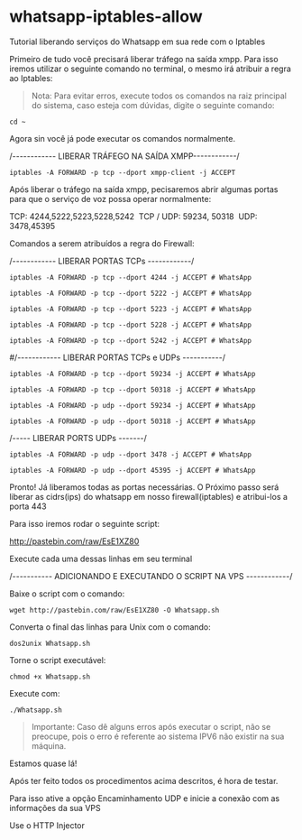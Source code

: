 # whatsapp-iptables-allow
Tutorial liberando serviços do Whatsapp em sua rede com o Iptables

Primeiro de tudo você precisará  liberar tráfego na saída xmpp.
Para isso iremos utilizar o seguinte comando no terminal, o mesmo irá atribuir a regra ao Iptables:

> Nota: Para evitar erros, execute todos os comandos na raiz principal do sistema, caso esteja com dúvidas, digite o seguinte comando:

```
cd ~
```

Agora sin você já pode executar os comandos normalmente.

/------------ LIBERAR TRÁFEGO NA SAÍDA XMPP------------/

```
iptables -A FORWARD -p tcp --dport xmpp-client -j ACCEPT
```

Após liberar o tráfego na saída xmpp, pecisaremos abrir algumas portas para que o serviço de voz possa operar normalmente:

TCP: 4244,5222,5223,5228,5242 
TCP / UDP: 59234, 50318 
UDP: 3478,45395

Comandos a serem atribuídos a regra do Firewall:

/------------ LIBERAR PORTAS TCPs ------------/

```
iptables -A FORWARD -p tcp --dport 4244 -j ACCEPT # WhatsApp

iptables -A FORWARD -p tcp --dport 5222 -j ACCEPT # WhatsApp

iptables -A FORWARD -p tcp --dport 5223 -j ACCEPT # WhatsApp

iptables -A FORWARD -p tcp --dport 5228 -j ACCEPT # WhatsApp

iptables -A FORWARD -p tcp --dport 5242 -j ACCEPT # WhatsApp
```

#/------------ LIBERAR PORTAS TCPs e UDPs -----------/

```
iptables -A FORWARD -p tcp --dport 59234 -j ACCEPT # WhatsApp

iptables -A FORWARD -p tcp --dport 50318 -j ACCEPT # WhatsApp

iptables -A FORWARD -p udp --dport 59234 -j ACCEPT # WhatsApp

iptables -A FORWARD -p udp --dport 50318 -j ACCEPT # WhatsApp
```

/----- LIBERAR PORTS UDPs -------/

```
iptables -A FORWARD -p udp --dport 3478 -j ACCEPT # WhatsApp

iptables -A FORWARD -p udp --dport 45395 -j ACCEPT # WhatsApp
```

Pronto! Já liberamos todas as portas necessárias. O Próximo passo será liberar as cidrs(ips) do whatsapp em nosso firewall(iptables) e atribui-los a porta 443

Para isso iremos rodar o seguinte script:

http://pastebin.com/raw/EsE1XZ80

Execute cada uma dessas linhas em seu terminal

/----------- ADICIONANDO E EXECUTANDO O SCRIPT NA VPS ------------/

Baixe o script com o comando:
```
wget http://pastebin.com/raw/EsE1XZ80 -O Whatsapp.sh
```
Converta o final das linhas para Unix com o comando:
```
dos2unix Whatsapp.sh
```
Torne o script executável:
```
chmod +x Whatsapp.sh
```
Execute com:
```
./Whatsapp.sh
```

> Importante: Caso dê alguns erros após executar o script, não se preocupe, pois o erro é referente ao sistema IPV6 não existir na sua máquina.

Estamos quase lá!

Após ter feito todos os procedimentos acima descritos, é hora de testar.

Para isso ative a opção Encaminhamento UDP e inicie a conexão com as informações da sua VPS

Use o HTTP Injector 
